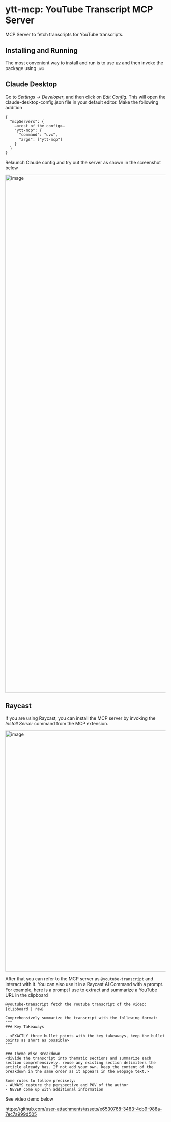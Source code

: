 # ytt-mcp: YouTube Transcript MCP Server

MCP Server to fetch transcripts for YouTube transcripts.

## Installing and Running
The most convenient way to install and run is to use [uv](https://docs.astral.sh/uv/) and then invoke the package using `uvx`

## Claude Desktop
Go to _Settings_ → _Developer_, and then click on _Edit Config_. This will open the claude-desktop-config.json file in your default editor. Make the following addition

```
{
  "mcpServers": {
    …<rest of the config>…
    "ytt-mcp": {
      "command": "uvx",
      "args": ["ytt-mcp"]
    }
  }
}
```

Relaunch Claude config and try out the server as shown in the screenshot below

<img width="1621" alt="image" src="https://github.com/user-attachments/assets/179e8ee0-524e-4735-a3bc-ff4f8fdb9d08" />


## Raycast
If you are using Raycast, you can install the MCP server by invoking the _Install Server_ command from the MCP extension.

<img width="754" alt="image" src="https://github.com/user-attachments/assets/6488c090-6dd5-4926-b1b5-2ae35bb349bc" />

After that you can refer to the MCP server as `@youtube-transcript` and interact with it. You can also use it in a Raycast AI Command with a prompt. For example, here is a prompt I use to extract and summarize a YouTube URL in the clipboard

```
@youtube-transcript fetch the Youtube transcript of the video: {clipboard | raw}

Comprehensively summarize the transcript with the following format:
"""
### Key Takeaways

- <EXACTLY three bullet points with the key takeaways, keep the bullet points as short as possible>
"""

### Theme Wise Breakdown
<divide the transcript into thematic sections and summarize each section comprehensively. reuse any existing section delimiters the article already has. If not add your own. keep the content of the breakdown in the same order as it appears in the webpage text.>

Some rules to follow precisely:
- ALWAYS capture the perspective and POV of the author
- NEVER come up with additional information
```

See video demo below

https://github.com/user-attachments/assets/e6530768-3483-4cb9-988a-7ec7a999d505

